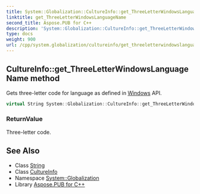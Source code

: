 ```yaml
---
title: System::Globalization::CultureInfo::get_ThreeLetterWindowsLanguageName method
linktitle: get_ThreeLetterWindowsLanguageName
second_title: Aspose.PUB for C++
description: 'System::Globalization::CultureInfo::get_ThreeLetterWindowsLanguageName method. Gets three-letter code for language as defined in Windows API in C++.'
type: docs
weight: 900
url: /cpp/system.globalization/cultureinfo/get_threeletterwindowslanguagename/
---
```

## CultureInfo::get_ThreeLetterWindowsLanguageName method


Gets three-letter code for language as defined in [Windows](../../../system.windows/) API.

```cpp
virtual String System::Globalization::CultureInfo::get_ThreeLetterWindowsLanguageName() const
```


### ReturnValue

Three-letter code.

## See Also

* Class [String](../../../system/string/)
* Class [CultureInfo](../)
* Namespace [System::Globalization](../../)
* Library [Aspose.PUB for C++](../../../)
